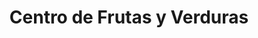---
title: "Centro de Frutas y Verduras"
url: /guadalupe/centro-de-frutas-y-verduras/
shop: frutería
---